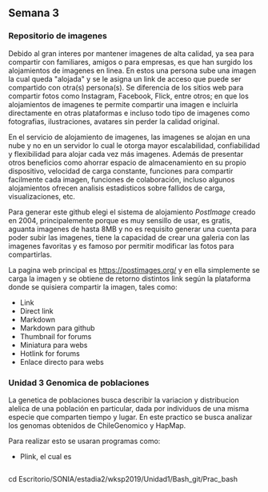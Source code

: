 ## Semana 3

### Repositorio de imagenes

Debido al gran interes por mantener imagenes de alta calidad, ya sea para compartir con familiares, amigos o para empresas, es que han surgido los alojamientos de imagenes en linea. En estos una persona sube una imagen la cual queda "alojada" y se le asigna un link de acceso que puede ser compartido con otra(s) persona(s). Se diferencia de los sitios web para compartir fotos como Instagram, Facebook, Flick, entre otros; en que los alojamientos de imagenes te permite compartir una imagen e incluirla directamente en otras plataformas e incluso todo tipo de imagenes como fotografias, ilustraciones, avatares sin perder la calidad original.

En el servicio de alojamiento de imagenes, las imagenes se alojan en una nube y no en un servidor lo cual le otorga mayor escalabilidad, confiabilidad y flexibilidad para alojar cada vez más imagenes. Además de presentar otros beneficios como ahorrar espacio de almacenamiento en su propio dispositivo, velocidad de carga constante, funciones para compartir facilmente cada imagen, funciones de colaboración, incluso algunos alojamientos ofrecen analisis estadisticos sobre fallidos de carga, visualizaciones, etc.

Para generar este github elegi el sistema de alojamiento *PostImage* creado en 2004, principalemente porque es muy sensillo de usar, es gratis, aguanta imagenes de hasta 8MB y no es requisito generar una cuenta para poder subir las imagenes, tiene la capacidad de crear una galeria con las imagenes favoritas y es famoso por permitir modificar las fotos para compartirlas.

La pagina web principal es https://postimages.org/ y en ella simplemente se carga la imagen y se obtiene de retorno distintos link según la plataforma donde se quisiera compartir la imagen, tales como:
* Link
* Direct link
* Markdown
* Markdown para github
* Thumbnail for forums
* Miniatura para webs
* Hotlink for forums
* Enlace directo para webs



### Unidad 3 Genomica de poblaciones

La genetica de poblaciones busca describir la variacion y distribucion alelica de una población en particular, dada por individuos de una misma especie que comparten tiempo y lugar. En este practico se busca analizar los genomas obtenidos de ChileGenomico y HapMap.

Para realizar esto se usaran programas como:

* Plink, el cual es 















```{bash}
```
















cd Escritorio/SONIA/estadia2/wksp2019/Unidad1/Bash_git/Prac_bash
